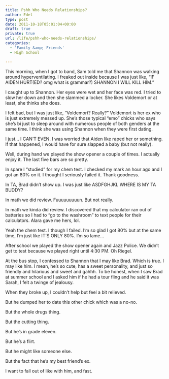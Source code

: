 ```yaml
---
title: Pshh Who Needs Relationships?
author: Edel
type: post
date: 2011-10-18T05:01:04+00:00
draft: true
private: true
url: /life/pshh-who-needs-relationships/
categories:
  - 'Family &amp; Friends'
  - High School

---
```

This morning, when I got to band, Sam told me that Shannon was walking around hyperventilating. I freaked out inside because I was just like, &#8220;IF AIDEN HURT(ED? omg what is grammar?) SHANNON I WILL KILL HIM.&#8221;

I caught up to Shannon. Her eyes were wet and her face was red. I tried to slow her down and then she slammed a locker. She likes Voldemort or at least, she thinks she does.

I felt bad, but I was just like, &#8220;Voldemort? Really?&#8221; Voldemort is her ex who is just extremely messed up. She&#8217;s those typical &#8220;emo&#8221; chicks who says she&#8217;s bi just to sleep around with numerous people of both genders at the same time. I think she was using Shannon when they were first dating.

I just&#8230; I CAN&#8217;T EVEN. I was worried that Aiden like raped her or something. If that happened, I would have for sure slapped a baby (but not really).

Well, during hand we played the show opener a couple of times. I actually enjoy it. The last five bars are so pretty.

In spare I &#8220;studied&#8221; for my chem test. I checked my mark an hour ago and I got an 80% on it. I thought I seriously failed it. Thank goodness.

In TA, Brad didn&#8217;t show up. I was just like ASDFGHJKL WHERE IS MY TA BUDDY?

In math we did review. Fuuuuuuuuun. But not really.

In math we kinda did review. I discovered that my calculator ran out of batteries so I had to &#8220;go to the washroom&#8221; to text people for their calculators. Alara gave me hers, lol.

Yeah the chem test. I though I failed. I&#8217;m so glad I got 80% but at the same time, I&#8217;m just like IT&#8217;S ONLY 80%. I&#8217;m so lame&#8230;

After school we played the show opener again and Jazz Police. We didn&#8217;t get to test because we played right until 4:30 PM. Oh Riegel.

At the bus stop, I confessed to Shannon that I may like Brad. Which is true. I may like him. I mean, he&#8217;s so cute, has a sweet personality, and just so friendly and hilarious and sweet and gahhh. To be honest, when I saw Brad at summer school and I asked him if he had a tour fling and he said it was Sarah, I felt a twinge of jealousy.

When they broke up, I couldn&#8217;t help but feel a bit relieved.

But he dumped her to date this other chick which was a no-no.

But the whole drugs thing.

But the cutting thing.

But he&#8217;s in grade eleven.

But he&#8217;s a flirt.

But he might like someone else.

But the fact that he&#8217;s my best friend&#8217;s ex.

I want to fall out of like with him, and fast.

<ol class="footnote">
</ol>